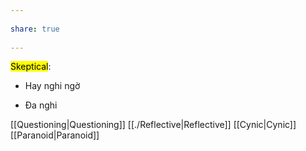 ---  
share: true  
---  
<mark class="hltr-blue-sky">Skeptical</mark>:  
- Hay nghi ngờ  
- Đa nghi  
[[Questioning|Questioning]] [[./Reflective|Reflective]] [[Cynic|Cynic]] [[Paranoid|Paranoid]]